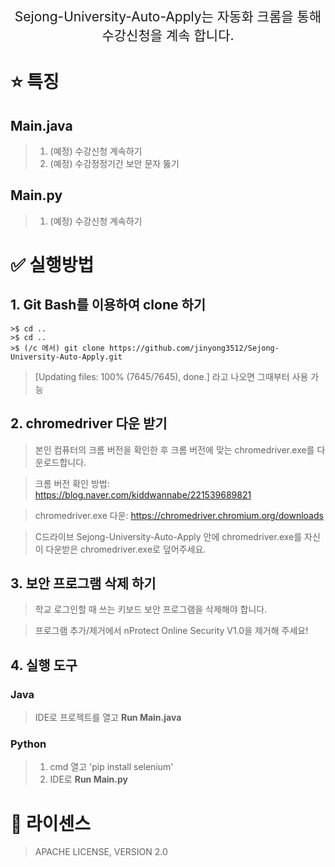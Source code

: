 <p align='center' style='font-size:150%'>Sejong-University-Auto-Apply는 자동화 크롬을 통해 수강신청을 계속 합니다.</p>

# :star: 특징
## Main.java
>1. (예정) 수강신청 계속하기
>2. (예정) 수강정정기간 보안 문자 뚫기 

## Main.py
>1. (예정) 수강신청 계속하기


# :white_check_mark: 실행방법

## 1.  Git Bash를 이용하여 clone 하기 
```    
>$ cd .. 
>$ cd .. 
>$ (/c 에서) git clone https://github.com/jinyong3512/Sejong-University-Auto-Apply.git
```    
>[Updating files: 100% (7645/7645), done.] 라고 나오면 그때부터 사용 가능


## 2.  chromedriver 다운 받기

>본인 컴퓨터의 크롬 버전을 확인한 후 크롬 버전에 맞는 chromedriver.exe를 다운로드합니다.

>크롬 버전 확인 방법: https://blog.naver.com/kiddwannabe/221539689821

>chromedriver.exe 다운: https://chromedriver.chromium.org/downloads

>C드라이브 Sejong-University-Auto-Apply 안에 chromedriver.exe를 자신이 다운받은 chromedriver.exe로 덮어주세요.



## 3.  보안 프로그램 삭제 하기

>학교 로그인할 때 쓰는 키보드 보안 프로그램을 삭제해야 합니다.

>프로그램 추가/제거에서 nProtect Online Security V1.0을 제거해 주세요!



## 4.  실행 도구

### Java  
>IDE로 프로젝트를 열고 **Run Main.java**

### Python  
>1. cmd 열고 'pip install selenium'
>2. IDE로 **Run Main.py**

# :page_with_curl: 라이센스
>APACHE LICENSE, VERSION 2.0
